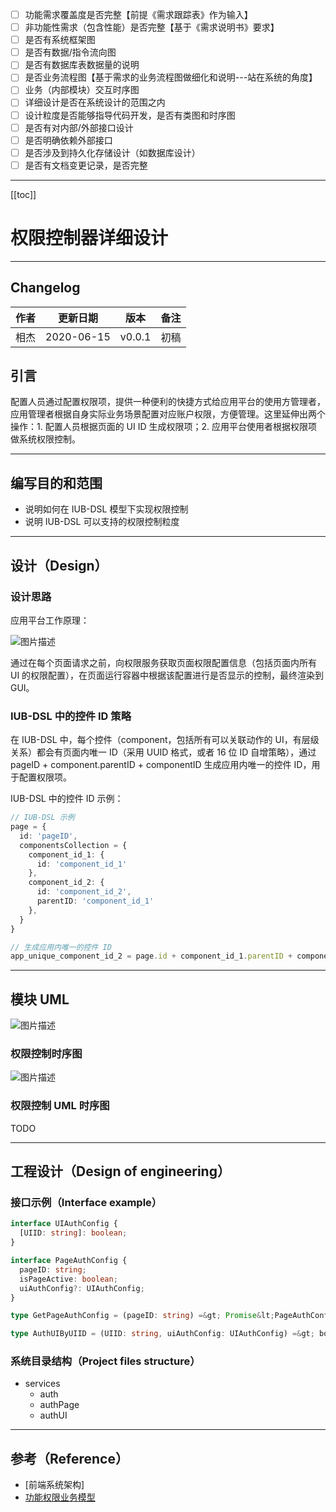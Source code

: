 - [ ] 功能需求覆盖度是否完整【前提《需求跟踪表》作为输入】
- [ ] 非功能性需求（包含性能）是否完整【基于《需求说明书》要求】
- [ ] 是否有系统框架图
- [ ] 是否有数据/指令流向图
- [ ] 是否有数据库表数据量的说明
- [ ] 是否业务流程图【基于需求的业务流程图做细化和说明---站在系统的角度】
- [ ] 业务（内部模块）交互时序图
- [ ] 详细设计是否在系统设计的范围之内
- [ ] 设计粒度是否能够指导代码开发，是否有类图和时序图
- [ ] 是否有对内部/外部接口设计
- [ ] 是否明确依赖外部接口
- [ ] 是否涉及到持久化存储设计（如数据库设计）
- [ ] 是否有文档变更记录，是否完整

-----

[[toc]]

# 权限控制器详细设计

-----

## Changelog

| 作者 | 更新日期 | 版本 | 备注 |
|---|---|---|---|
| 相杰 | 2020-06-15 | v0.0.1 | 初稿 |

## 引言

配置人员通过配置权限项，提供一种便利的快捷方式给应用平台的使用方管理者，应用管理者根据自身实际业务场景配置对应账户权限，方便管理。这里延伸出两个操作：1. 配置人员根据页面的 UI ID 生成权限项；2. 应用平台使用者根据权限项做系统权限控制。

-----

## 编写目的和范围

- 说明如何在 IUB-DSL 模型下实现权限控制
- 说明 IUB-DSL 可以支持的权限控制粒度

-----

## 设计（Design）

### 设计思路

应用平台工作原理：

![图片描述](/tfl/pictures/202006/tapd_41909965_1593506822_96.png)

通过在每个页面请求之前，向权限服务获取页面权限配置信息（包括页面内所有 UI 的权限配置），在页面运行容器中根据该配置进行是否显示的控制，最终渲染到 GUI。

### IUB-DSL 中的控件 ID 策略

在 IUB-DSL 中，每个控件（component，包括所有可以关联动作的 UI，有层级关系）都会有页面内唯一 ID（采用 UUID 格式，或者 16 位 ID 自增策略），通过 pageID + component.parentID + componentID 生成应用内唯一的控件 ID，用于配置权限项。

IUB-DSL 中的控件 ID 示例：

```ts
// IUB-DSL 示例
page = {
  id: 'pageID',
  componentsCollection = {
    component_id_1: {
      id: 'component_id_1'
    },
    component_id_2: {
      id: 'component_id_2',
      parentID: 'component_id_1'
    },
  }
}

// 生成应用内唯一的控件 ID
app_unique_component_id_2 = page.id + component_id_1.parentID + component_id_1.id
```

-----

## 模块 UML

![图片描述](/tfl/pictures/202006/tapd_41909965_1593522375_12.png)

### 权限控制时序图

![图片描述](/tfl/pictures/202006/tapd_41909965_1592968666_33.png)

### 权限控制 UML 时序图

TODO

-----

## 工程设计（Design of engineering）

### 接口示例（Interface example）

```ts
interface UIAuthConfig {
  [UIID: string]: boolean;
}

interface PageAuthConfig {
  pageID: string;
  isPageActive: boolean;
  uiAuthConfig?: UIAuthConfig;
}

type GetPageAuthConfig = (pageID: string) =&gt; Promise&lt;PageAuthConfig&gt;;

type AuthUIByUIID = (UIID: string, uiAuthConfig: UIAuthConfig) =&gt; boolean;
```

### 系统目录结构（Project files structure）

- services
  - auth
  - authPage
  - authUI

-----

## 参考（Reference）

- [前端系统架构]
- [功能权限业务模型](https://www.tapd.cn/41909965/markdown_wikis/?#1141909965001006932)